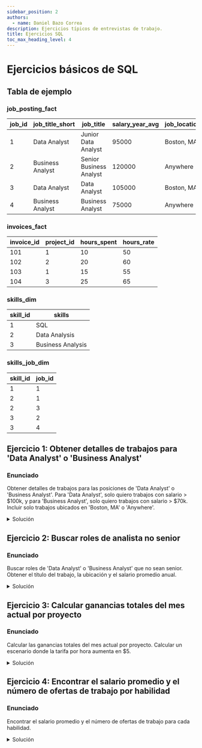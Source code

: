 ```yaml
---
sidebar_position: 2
authors:
  - name: Daniel Bazo Correa
description: Ejercicios típicos de entrevistas de trabajo.
title: Ejercicios SQL
toc_max_heading_level: 4
---
```


# Ejercicios básicos de SQL

## Tabla de ejemplo

### job_posting_fact

| job_id | job_title_short  | job_title               | salary_year_avg | job_location |
| ------ | ---------------- | ----------------------- | --------------- | ------------ |
| 1      | Data Analyst     | Junior Data Analyst     | 95000           | Boston, MA   |
| 2      | Business Analyst | Senior Business Analyst | 120000          | Anywhere     |
| 3      | Data Analyst     | Data Analyst            | 105000          | Boston, MA   |
| 4      | Business Analyst | Business Analyst        | 75000           | Anywhere     |

### invoices_fact

| invoice_id | project_id | hours_spent | hours_rate |
| ---------- | ---------- | ----------- | ---------- |
| 101        | 1          | 10          | 50         |
| 102        | 2          | 20          | 60         |
| 103        | 1          | 15          | 55         |
| 104        | 3          | 25          | 65         |

### skills_dim

| skill_id | skills            |
| -------- | ----------------- |
| 1        | SQL               |
| 2        | Data Analysis     |
| 3        | Business Analysis |

### skills_job_dim

| skill_id | job_id |
| -------- | ------ |
| 1        | 1      |
| 2        | 1      |
| 2        | 3      |
| 3        | 2      |
| 3        | 4      |

## Ejercicio 1: Obtener detalles de trabajos para 'Data Analyst' o 'Business Analyst'

### Enunciado

Obtener detalles de trabajos para las posiciones de 'Data Analyst' o 'Business Analyst'. Para 'Data Analyst', solo quiero trabajos con salario > \$100k, y para 'Business Analyst', solo quiero trabajos con salario > \$70k. Incluir solo trabajos ubicados en 'Boston, MA' o 'Anywhere'.

<details>
<summary>Solución</summary>

```sql
SELECT
    job_posting_fact.job_title_short,
    job_posting_fact.salary_year_avg,
    job_posting_fact.job_location
FROM
    job_posting_fact
WHERE
    job_location IN ('Boston, MA', 'Anywhere') AND
    (
        (job_title_short = 'Data Analyst' AND salary_year_avg > 100000) OR
        (job_title_short = 'Business Analyst' AND salary_year_avg > 70000)
    );
```

</details>

## Ejercicio 2: Buscar roles de analista no senior

### Enunciado

Buscar roles de 'Data Analyst' o 'Business Analyst' que no sean senior. Obtener el título del trabajo, la ubicación y el salario promedio anual.

<details>
<summary>Solución</summary>

```sql
SELECT
    job_posting_fact.job_title,
    job_posting_fact.job_location,
    job_posting_fact.salary_year_avg
FROM
    job_posting_fact
WHERE
    job_title NOT LIKE '%Senior%' AND
    (job_title LIKE '%Data%' OR job_title LIKE '%Business%') AND
    job_title LIKE '%Analyst%';
```

</details>

## Ejercicio 3: Calcular ganancias totales del mes actual por proyecto

### Enunciado

Calcular las ganancias totales del mes actual por proyecto. Calcular un escenario donde la tarifa por hora aumenta en \$5.

<details>
<summary>Solución</summary>

```sql
SELECT
    invoices_fact.project_id AS Proyecto,
    SUM(invoices_fact.hours_spent * invoices_fact.hours_rate) AS Coste_original,
    SUM(invoices_fact.hours_spent * (invoices_fact.hours_rate + 5)) AS Coste_incremento
FROM
    invoices_fact
GROUP BY
    Proyecto
ORDER BY
    project_id;
```

</details>

## Ejercicio 4: Encontrar el salario promedio y el número de ofertas de trabajo por habilidad

### Enunciado

Encontrar el salario promedio y el número de ofertas de trabajo para cada habilidad.

<details>
<summary>Solución</summary>

```sql
SELECT
    skills_dim.skills AS skill_name,
    COUNT(job_postings_fact.job_title) AS number_of_job_posting,
    AVG(job_postings_fact.salary_year_avg) AS average_salary_for_skill
FROM
    skills_dim
LEFT JOIN skills_job_dim ON skills_dim.skill_id = skills_job_dim.skill_id
LEFT JOIN job_postings_fact ON skills_job_dim.job_id = job_postings_fact.job_id
GROUP BY
    skill_name
ORDER BY
    average_salary_for_skill DESC;
```

</details>
